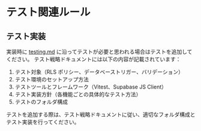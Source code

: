 # テスト関連ルール

## テスト実装

実装時に [testing.md](testing.md) に沿ってテストが必要と思われる場合はテストを追加してください。
テスト戦略ドキュメントには以下の内容が記載されています：

1. テスト対象（RLS ポリシー、データベーストリガー、バリデーション）
2. テスト環境のセットアップ方法
3. テストツールとフレームワーク（Vitest、Supabase JS Client）
4. テスト実装方針（各機能ごとの具体的なテスト方法）
5. テストのフォルダ構成

テストを追加する際は、テスト戦略ドキュメントに従い、適切なフォルダ構成とテスト実装を行ってください。

